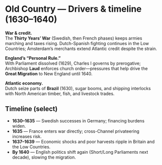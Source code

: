 # Old Country — Drivers & timeline (1630–1640)

**War & credit.**  
The **Thirty Years’ War** (Swedish, then French phases) keeps armies marching and taxes rising. Dutch-Spanish fighting continues in the Low Countries; Amsterdam’s merchants extend Atlantic credit despite the strain.

**England’s “Personal Rule.”**  
With Parliament dissolved (1629), Charles I governs by prerogative; Archbishop **Laud** enforces church order—pressures that help drive the **Great Migration** to New England until 1640.

**Atlantic economy.**  
Dutch seize parts of **Brazil** (1630), sugar booms, and shipping interlocks with North American timber, fish, and livestock trades.

## Timeline (select)

- **1630–1635** — Swedish successes in Germany; financing burdens widen.  
- **1635** — France enters war directly; cross-Channel privateering increases risk.  
- **1637–1639** — Economic shocks and poor harvests ripple in Britain and the Low Countries.  
- **By 1640** — English politics shift again (Short/Long Parliaments next decade), slowing the migration.
